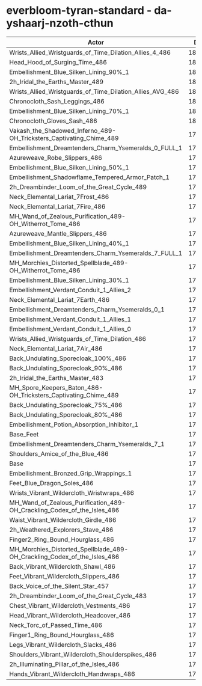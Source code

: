 # everbloom-tyran-standard - da-yshaarj-nzoth-cthun
| Actor | DPS | Increase |
|---|:---:|:---:|
|Wrists_Allied_Wristguards_of_Time_Dilation_Allies_4_486|180932|1.60%|
|Head_Hood_of_Surging_Time_486|180808|1.53%|
|Embellishment_Blue_Silken_Lining_90%_1|180757|1.51%|
|2h_Iridal_the_Earths_Master_489|180681|1.46%|
|Wrists_Allied_Wristguards_of_Time_Dilation_Allies_AVG_486|180487|1.35%|
|Chronocloth_Sash_Leggings_486|180390|1.30%|
|Embellishment_Blue_Silken_Lining_70%_1|180069|1.12%|
|Chronocloth_Gloves_Sash_486|180056|1.11%|
|Vakash_the_Shadowed_Inferno_489-OH_Tricksters_Captivating_Chime_489|179990|1.08%|
|Embellishment_Dreamtenders_Charm_Ysemeralds_0_FULL_1|179867|1.01%|
|Azureweave_Robe_Slippers_486|179698|0.91%|
|Embellishment_Blue_Silken_Lining_50%_1|179622|0.87%|
|Embellishment_Shadowflame_Tempered_Armor_Patch_1|179504|0.80%|
|2h_Dreambinder_Loom_of_the_Great_Cycle_489|179447|0.77%|
|Neck_Elemental_Lariat_7Frost_486|179430|0.76%|
|Neck_Elemental_Lariat_7Fire_486|179421|0.76%|
|MH_Wand_of_Zealous_Purification_489-OH_Witherrot_Tome_486|179368|0.73%|
|Azureweave_Mantle_Slippers_486|179356|0.72%|
|Embellishment_Blue_Silken_Lining_40%_1|179251|0.66%|
|Embellishment_Dreamtenders_Charm_Ysemeralds_7_FULL_1|179169|0.61%|
|MH_Morchies_Distorted_Spellblade_489-OH_Witherrot_Tome_486|179130|0.59%|
|Embellishment_Blue_Silken_Lining_30%_1|178967|0.50%|
|Embellishment_Verdant_Conduit_1_Allies_2|178913|0.47%|
|Neck_Elemental_Lariat_7Earth_486|178898|0.46%|
|Embellishment_Dreamtenders_Charm_Ysemeralds_0_1|178891|0.46%|
|Embellishment_Verdant_Conduit_1_Allies_1|178880|0.45%|
|Embellishment_Verdant_Conduit_1_Allies_0|178861|0.44%|
|Wrists_Allied_Wristguards_of_Time_Dilation_486|178789|0.40%|
|Neck_Elemental_Lariat_7Air_486|178711|0.36%|
|Back_Undulating_Sporecloak_100%_486|178633|0.31%|
|Back_Undulating_Sporecloak_90%_486|178618|0.30%|
|2h_Iridal_the_Earths_Master_483|178596|0.29%|
|MH_Spore_Keepers_Baton_486-OH_Tricksters_Captivating_Chime_489|178486|0.23%|
|Back_Undulating_Sporecloak_75%_486|178457|0.21%|
|Back_Undulating_Sporecloak_80%_486|178404|0.18%|
|Embellishment_Potion_Absorption_Inhibitor_1|178378|0.17%|
|Base_Feet|178376|0.17%|
|Embellishment_Dreamtenders_Charm_Ysemeralds_7_1|178304|0.13%|
|Shoulders_Amice_of_the_Blue_486|178261|0.10%|
|Base|178075|0.00%|
|Embellishment_Bronzed_Grip_Wrappings_1|178059|-0.01%|
|Feet_Blue_Dragon_Soles_486|177941|-0.08%|
|Wrists_Vibrant_Wildercloth_Wristwraps_486|177938|-0.08%|
|MH_Wand_of_Zealous_Purification_489-OH_Crackling_Codex_of_the_Isles_486|177893|-0.10%|
|Waist_Vibrant_Wildercloth_Girdle_486|177835|-0.13%|
|2h_Weathered_Explorers_Stave_486|177826|-0.14%|
|Finger2_Ring_Bound_Hourglass_486|177774|-0.17%|
|MH_Morchies_Distorted_Spellblade_489-OH_Crackling_Codex_of_the_Isles_486|177772|-0.17%|
|Back_Vibrant_Wildercloth_Shawl_486|177671|-0.23%|
|Feet_Vibrant_Wildercloth_Slippers_486|177619|-0.26%|
|Back_Voice_of_the_Silent_Star_457|177541|-0.30%|
|2h_Dreambinder_Loom_of_the_Great_Cycle_483|177503|-0.32%|
|Chest_Vibrant_Wildercloth_Vestments_486|177487|-0.33%|
|Head_Vibrant_Wildercloth_Headcover_486|177480|-0.33%|
|Neck_Torc_of_Passed_Time_486|177457|-0.35%|
|Finger1_Ring_Bound_Hourglass_486|177440|-0.36%|
|Legs_Vibrant_Wildercloth_Slacks_486|177254|-0.46%|
|Shoulders_Vibrant_Wildercloth_Shoulderspikes_486|177163|-0.51%|
|2h_Illuminating_Pillar_of_the_Isles_486|177145|-0.52%|
|Hands_Vibrant_Wildercloth_Handwraps_486|177033|-0.59%|
